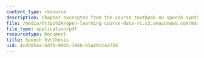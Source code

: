 ```yaml
---
content_type: resource
description: Chapter excerpted from the course textbook on speech synthesis.
file: /media/https%3A/open-learning-course-data-rc.s3.amazonaws.com/mas-632-conversational-computer-systems-fall-2008/4cdd85eabdf999b5386bb5a49ccaa72d_shmandt_txt_ch5.pdf
file_type: application/pdf
resourcetype: Document
title: Speech Synthesis
uid: 4cdd85ea-bdf9-99b5-386b-b5a49ccaa72d
---
```

